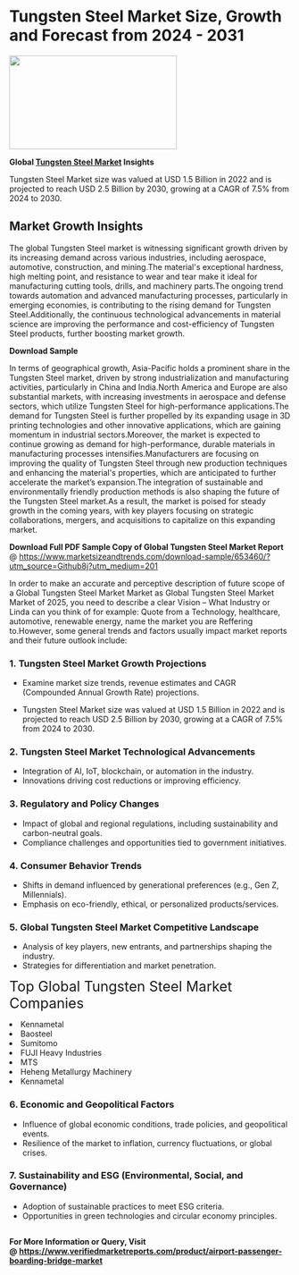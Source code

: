 <H1>Tungsten Steel Market Size, Growth and Forecast from 2024 - 2031</H1><img class="aligncenter size-medium wp-image-584254" src="https://thirdeyenews.in/wp-content/uploads/2024/09/Global-Market-Research-300x168.jpeg" alt="" width="300" height="168" /><p><strong>Global&nbsp;<a href="https://www.marketsizeandtrends.com/download-sample/653460/?utm_source=Github8j?utm_medium=201">Tungsten Steel Market</a> Insights</strong></p><p>Tungsten Steel Market size was valued at USD 1.5 Billion in 2022 and is projected to reach USD 2.5 Billion by 2030, growing at a CAGR of 7.5% from 2024 to 2030.</p><p><h2>Market Growth Insights</h2> <p>The global Tungsten Steel market is witnessing significant growth driven by its increasing demand across various industries, including aerospace, automotive, construction, and mining.The material's exceptional hardness, high melting point, and resistance to wear and tear make it ideal for manufacturing cutting tools, drills, and machinery parts.The ongoing trend towards automation and advanced manufacturing processes, particularly in emerging economies, is contributing to the rising demand for Tungsten Steel.Additionally, the continuous technological advancements in material science are improving the performance and cost-efficiency of Tungsten Steel products, further boosting market growth.</p> <p><strong>Download Sample</strong></p> <p>In terms of geographical growth, Asia-Pacific holds a prominent share in the Tungsten Steel market, driven by strong industrialization and manufacturing activities, particularly in China and India.North America and Europe are also substantial markets, with increasing investments in aerospace and defense sectors, which utilize Tungsten Steel for high-performance applications.The demand for Tungsten Steel is further propelled by its expanding usage in 3D printing technologies and other innovative applications, which are gaining momentum in industrial sectors.Moreover, the market is expected to continue growing as demand for high-performance, durable materials in manufacturing processes intensifies.Manufacturers are focusing on improving the quality of Tungsten Steel through new production techniques and enhancing the material's properties, which are anticipated to further accelerate the market’s expansion.The integration of sustainable and environmentally friendly production methods is also shaping the future of the Tungsten Steel market.As a result, the market is poised for steady growth in the coming years, with key players focusing on strategic collaborations, mergers, and acquisitions to capitalize on this expanding market.<p><span class=""><strong>Download Full PDF Sample Copy of Global Tungsten Steel Market Report</strong> @ <a href="https://www.marketsizeandtrends.com/download-sample/653460/?utm_source=Github8j?utm_medium=201" target="_blank">https://www.marketsizeandtrends.com/download-sample/653460/?utm_source=Github8j?utm_medium=201</a></span></p><p>In order to make an accurate and perceptive description of future scope of a Global&nbsp;Tungsten Steel Market Market as Global&nbsp;Tungsten Steel Market Market of 2025, you need to describe a clear Vision &ndash; What Industry or Linda can you think of for example: Quote from a Technology, healthcare, automotive, renewable energy, name the market you are Reffering to.However, some general trends and factors usually impact market reports and their future outlook include:</p><h3>1.&nbsp;<strong>Tungsten Steel Market Growth Projections</strong></h3><ul><li>Examine market size trends, revenue estimates and CAGR (Compounded Annual Growth Rate) projections.</li><li><p>Tungsten Steel Market size was valued at USD 1.5 Billion in 2022 and is projected to reach USD 2.5 Billion by 2030, growing at a CAGR of 7.5% from 2024 to 2030.</p></li></ul><h3>2.&nbsp;<strong>Tungsten Steel Market Technological Advancements</strong></h3><ul><li>Integration of AI, IoT, blockchain, or automation in the industry.</li><li>Innovations driving cost reductions or improving efficiency.</li></ul><h3>3.&nbsp;<strong>Regulatory and Policy Changes</strong></h3><ul><li>Impact of global and regional regulations, including sustainability and carbon-neutral goals.</li><li>Compliance challenges and opportunities tied to government initiatives.</li></ul><h3>4.&nbsp;<strong>Consumer Behavior Trends</strong></h3><ul><li>Shifts in demand influenced by generational preferences (e.g., Gen Z, Millennials).</li><li>Emphasis on eco-friendly, ethical, or personalized products/services.</li></ul><h3>5.&nbsp;<strong>Global Tungsten Steel Market Competitive Landscape</strong></h3><ul><li>Analysis of key players, new entrants, and partnerships shaping the industry.</li><li>Strategies for differentiation and market penetration.</li></ul><p data-pm-slice="1 1 []"><span style="color: inherit; font-family: inherit; font-size: 25px;">Top Global Tungsten Steel Market Companies</span></p><div class="" data-test-id=""><p><li>Kennametal</li><li> Baosteel</li><li> Sumitomo</li><li> FUJI Heavy Industries</li><li> MTS</li><li> Heheng Metallurgy Machinery</li><li> Kennametal</li></p></div><h3>6.&nbsp;<strong>Economic and Geopolitical Factors</strong></h3><ul><li>Influence of global economic conditions, trade policies, and geopolitical events.</li><li>Resilience of the market to inflation, currency fluctuations, or global crises.</li></ul><h3>7.&nbsp;<strong>Sustainability and ESG (Environmental, Social, and Governance)</strong></h3><ul><li>Adoption of sustainable practices to meet ESG criteria.</li><li>Opportunities in green technologies and circular economy principles.</li></ul><h2><strong style="font-size: 14px;">For More Information or Query, Visit @&nbsp;</strong><a style="background-color: #ffffff; font-size: 14px;" href="https://www.marketsizeandtrends.com/report/tungsten-steel-market/" target="_blank">https://www.verifiedmarketreports.com/product/airport-passenger-boarding-bridge-market</a></h2>